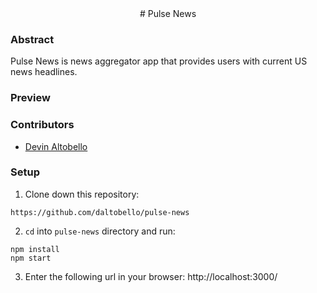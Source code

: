 <div align="center">
# Pulse News
</div>

### Abstract
Pulse News is news aggregator app that provides users with current US news headlines.

### Preview

### Contributors

- [Devin Altobello](https://www.linkedin.com/in/devin-altobello-2100036b/)


### Setup
1. Clone down this repository:
  ```
https://github.com/daltobello/pulse-news
  ```
2. `cd` into `pulse-news` directory and run:
  ```
  npm install
  npm start
  ```
3. Enter the following url in your browser: http://localhost:3000/
